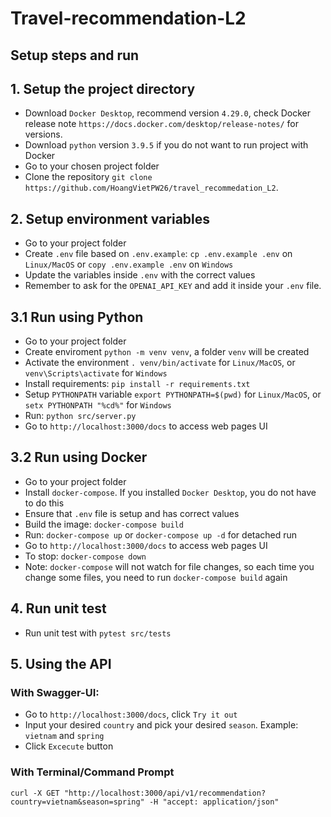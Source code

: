 # Travel-recommendation-L2

## Setup steps and run

## 1. Setup the project directory
* Download `Docker Desktop`, recommend version `4.29.0`, check Docker release note `https://docs.docker.com/desktop/release-notes/` for versions.
* Download `python` version `3.9.5` if you do not want to run project with Docker
* Go to your chosen project folder
* Clone the repository `git clone https://github.com/HoangVietPW26/travel_recommedation_L2`.

## 2. Setup environment variables
* Go to your project folder
* Create `.env` file based on `.env.example`: `cp .env.example .env` on `Linux/MacOS` or `copy .env.example .env` on `Windows`
* Update the variables inside `.env` with the correct values
* Remember to ask for the `OPENAI_API_KEY` and add it inside your `.env` file.

## 3.1 Run using Python
* Go to your project folder
* Create enviroment `python -m venv venv`, a folder `venv` will be created
* Activate the environment `. venv/bin/activate` for `Linux/MacOS`, or `venv\Scripts\activate` for `Windows`
* Install requirements: `pip install -r requirements.txt`
* Setup `PYTHONPATH` variable `export PYTHONPATH=$(pwd)` for `Linux/MacOS`, or `setx PYTHONPATH "%cd%"` for `Windows`
* Run: `python src/server.py`
* Go to `http://localhost:3000/docs` to access web pages UI

## 3.2 Run using Docker
* Go to your project folder
* Install `docker-compose`. If you installed `Docker Desktop`, you do not have to do this
* Ensure that `.env` file is setup and has correct values
* Build the image: `docker-compose build`
* Run: `docker-compose up` or `docker-compose up -d` for detached run
* Go to `http://localhost:3000/docs` to access web pages UI
* To stop: `docker-compose down`
* Note: `docker-compose` will not watch for file changes, so each time you change some files, you need to run `docker-compose build` again

## 4. Run unit test
* Run unit test with `pytest src/tests`

## 5. Using the API

### With Swagger-UI:
* Go to `http://localhost:3000/docs`, click `Try it out`
* Input your desired `country` and pick your desired `season`. Example: `vietnam` and `spring`
* Click `Excecute` button

### With Terminal/Command Prompt
`
curl -X GET "http://localhost:3000/api/v1/recommendation?country=vietnam&season=spring" -H "accept: application/json"
`
